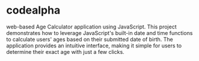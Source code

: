 # codealpha
web-based Age Calculator application using JavaScript. This project demonstrates how to leverage JavaScript's built-in date and time functions to calculate users' ages based on their submitted date of birth. The application provides an intuitive interface, making it simple for users to determine their exact age with just a few clicks.
